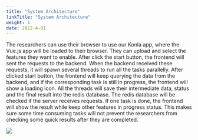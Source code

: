 ```yaml
---
title: "System Architecture"
linkTitle: "System Architecture"
weight: 1
date: 2022-4-01
---
```


The researchers can use their browser to use our Konla app, where the Vue.js app will be loaded to their browser. They can upload and select the features they want to enable. After click the start button, the frontend will sent the requests to the backend. When the backend received these requests, it will spawn several threads to run all the tasks parallelly. After clicked start button, the frontend will keep querying the data from the backend, and if the corresponding task is still in progress, the frontend will show a loading icon. All the threads will save their intermediate data, status and the final result into the redis database. The redis database will be checked if the server receives requests. If one task is done, the frontend will show the result while keep other features in progress status. This makes sure some time consuming tasks will not prevent the researchers from checking some quick results after they are completed.

![](/2021/group6/images/system_architecture.png)
